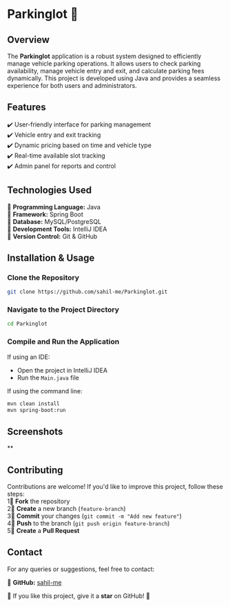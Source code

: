 # Parkinglot 🚗  
## Overview  
The **Parkinglot** application is a robust system designed to efficiently manage vehicle parking operations. It allows users to check parking availability, manage vehicle entry and exit, and calculate parking fees dynamically. This project is developed using Java and provides a seamless experience for both users and administrators.  

## Features  
✔️ User-friendly interface for parking management  
✔️ Vehicle entry and exit tracking  
✔️ Dynamic pricing based on time and vehicle type  
✔️ Real-time available slot tracking  
✔️ Admin panel for reports and control  

## Technologies Used  
🔹 **Programming Language:** Java  
🔹 **Framework:** Spring Boot  
🔹 **Database:** MySQL/PostgreSQL  
🔹 **Development Tools:** IntelliJ IDEA  
🔹 **Version Control:** Git & GitHub  

## Installation & Usage  
### Clone the Repository  
```bash
git clone https://github.com/sahil-me/Parkinglot.git
```
### Navigate to the Project Directory  
```bash
cd Parkinglot
```
### Compile and Run the Application  
If using an IDE:  
- Open the project in IntelliJ IDEA  
- Run the `Main.java` file  

If using the command line:  
```bash
mvn clean install
mvn spring-boot:run
```

## Screenshots  
**  

## Contributing  
Contributions are welcome! If you'd like to improve this project, follow these steps:  
1⃣ **Fork** the repository  
2⃣ **Create** a new branch (`feature-branch`)  
3⃣ **Commit** your changes (`git commit -m "Add new feature"`)  
4⃣ **Push** to the branch (`git push origin feature-branch`)  
5⃣ **Create** a **Pull Request**  

## Contact  
For any queries or suggestions, feel free to contact:  

📌 **GitHub:** [sahil-me](https://github.com/sahil-me)  

🌟 If you like this project, give it a **star** on GitHub! 🌟  
